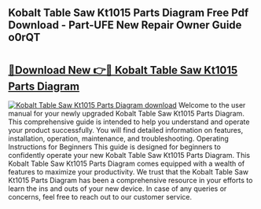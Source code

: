 ## Kobalt Table Saw Kt1015 Parts Diagram Free Pdf Download - Part-UFE New Repair Owner Guide o0rQT

# <h2><a href="http://dfkxu2.blite.top/?on=Kobalt+Table+Saw+Kt1015+Parts+Diagram">🔗Download New 👉🔴 Kobalt Table Saw Kt1015 Parts Diagram</a></h2>

[![Kobalt Table Saw Kt1015 Parts Diagram download](https://i.imgur.com/lujVjoI.png)](http://dfkxu2.blite.top/?on=Kobalt+Table+Saw+Kt1015+Parts+Diagram)
Welcome to the user manual for your newly upgraded Kobalt Table Saw Kt1015 Parts Diagram. This comprehensive guide is intended to help you understand and operate your product successfully. You will find detailed information on features, installation, operation, maintenance, and troubleshooting. Operating Instructions for Beginners This guide is designed for beginners to confidently operate your new Kobalt Table Saw Kt1015 Parts Diagram. This Kobalt Table Saw Kt1015 Parts Diagram comes equipped with a wealth of features to maximize your productivity. We trust that the Kobalt Table Saw Kt1015 Parts Diagram has been a comprehensive resource in your efforts to learn the ins and outs of your new device. In case of any queries or concerns, feel free to reach out to our customer service.
